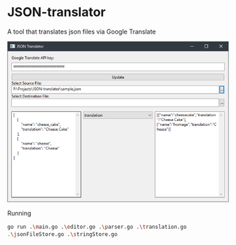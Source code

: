 # JSON-translator

A tool that translates json files via Google Translate


![Screenshot](docs/images/screenshot.png)

Running 

```sh
go run .\main.go .\editor.go .\parser.go .\translation.go
.\jsonFileStore.go .\stringStore.go
```